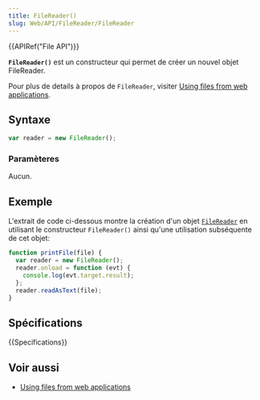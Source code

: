 ```yaml
---
title: FileReader()
slug: Web/API/FileReader/FileReader
---
```


{{APIRef("File API")}}

**`FileReader()`** est un constructeur qui permet de créer un nouvel objet FileReader.

Pour plus de details à propos de `FileReader`, visiter [Using files from web applications](/fr/docs/Web/API/File_API/Using_files_from_web_applications).

## Syntaxe

```js
var reader = new FileReader();
```

### Paramèteres

Aucun.

## Exemple

L'extrait de code ci-dessous montre la création d'un objet [`FileReader`](/fr/docs/Web/API/FileReader) en utilisant le constructeur `FileReader()` ainsi qu'une utilisation subséquente de cet objet:

```js
function printFile(file) {
  var reader = new FileReader();
  reader.onload = function (evt) {
    console.log(evt.target.result);
  };
  reader.readAsText(file);
}
```

## Spécifications

{{Specifications}}

## Voir aussi

- [Using files from web applications](/fr/docs/Web/API/File_API/Using_files_from_web_applications)

